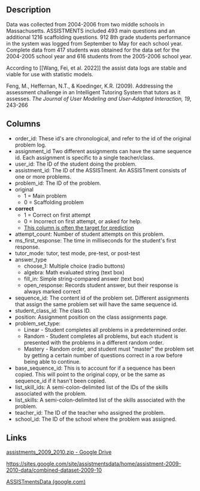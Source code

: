## Description

Data was collected from 2004-2006 from two middle schools in Massachusetts. ASSISTMENTS included 493 main questions and an additional 1216 scaffolding questions. 912 8th grade students performance in the system was logged from September to May for each school year. Complete data from 417 students was obtained for the data set for the 2004-2005  school year and 616 students from the 2005-2006 school year.

According to [[Wang, Fei, et al. 2022]] the assist data logs are stable and viable for use with statistic models.

Feng, M., Heffernan, N.T., & Koedinger, K.R. (2009). Addressing the assessment challenge in an Intelligent Tutoring System that tutors as it assesses. _The Journal of User Modeling and User-Adapted Interaction, 19_, 243-266

## Columns
- order_id:  These id's are chronological, and refer to the id of the original problem log.
- assignment_id Two different assignments can have the same sequence id. Each assignment is specific to a single teacher/class.
- user_id: The ID of the student doing the problem.
- assistment_id: The ID of the ASSISTment. An ASSISTment consists of one or more problems.
- problem_id: The ID of the problem.
- original
    - 1 = Main problem
	- 0 = Scaffolding problem
- **correct**
    - 1 = Correct on first attempt
    - 0 = Incorrect on first attempt, or asked for help.
	-  [This column is often the target for prediction](http://www.google.com/url?q=http%3A%2F%2Fteacherwiki.assistment.org%2Findex.php%3Ftitle%3DThis_column_is_often_the_target_for_prediction%26action%3Dedit%26redlink%3D1&sa=D&sntz=1&usg=AOvVaw1oJvyU1sd3keiLrDk8NzEk)
- attempt_count: Number of student attempts on this problem.
- ms_first_response: The time in milliseconds for the student's first response.
- tutor_mode: tutor, test mode, pre-test, or post-test
- answer_type
    -  choose_1: Multiple choice (radio buttons)
	- algebra: Math evaluated string (text box)
	- fill_in: Simple string-compared answer (text box)
	- open_response: Records student answer, but their response is always marked correct
- sequence_id: The content id of the problem set. Different assignments that assign the same problem set will have the same sequence id.
- student_class_id: The class ID.
- position: Assignment position on the class assignments page.
- problem_set_type:
    -  Linear - Student completes all problems in a predetermined order.
	- Random - Student completes all problems, but each student is presented with the problems in a different random order.
	- Mastery - Random order, and student must "master" the problem set by getting a certain number of questions correct in a row before being able to continue.
- base_sequence_id: This is to account for if a sequence has been copied. This will point to the original copy, or be the same as sequence_id if it hasn't been copied.
- list_skill_ids: A semi-colon-delimited list of the IDs of the skills associated with the problem.
- list_skills: A semi-colon-delimited list of the skills associated with the problem.
- teacher_id: The ID of the teacher who assigned the problem.
- school_id: The ID of the school where the problem was assigned.
## Links
[assistments_2009_2010.zip - Google Drive](https://drive.google.com/file/d/0B2X0QD6q79ZJNEdiMHkyb0RNQlE/view?resourcekey=0-hZLp6qVFN8i6y0D3BbVuoQ)

https://sites.google.com/site/assistmentsdata/home/assistment-2009-2010-data/combined-dataset-2009-10

[ASSISTmentsData (google.com)](https://sites.google.com/site/assistmentsdata/datasets?authuser=0)